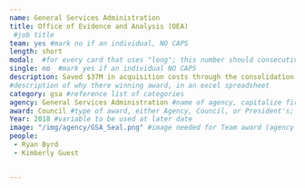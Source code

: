 ```yaml
---
name: General Services Administration
title: Office of Evidence and Analysis (OEA)
 #job title
team: yes #mark no if an individual, NO CAPS
length: short
modal:  #for every card that uses "long"; this number should consecutively increase and never be the same
single: no  #mark yes if an individual NO CAPS
description: Saved $37M in acquisition costs through the consolidation of contracts that provide management, professional, and technical support for the U.S. Army’s Counter-Rocket Artillery Mortar program. These efforts also increased the share of contract work for small businesses by $140M.
#description of why there winning award, in an excel spreadsheet
category: gsa #reference list of categories
agency: General Services Administration #name of agency, capitalize first letter of each name
award: Council #type of award, either Agency, Council, or President's; this is case sensitive so make sure to match the options listed exactly. This section generates the format of the card
Year: 2018 #variable to be used at later date
image: "/img/agency/GSA_Seal.png" #image needed for Team award (agency seal) and President's award (headshot); leave empty if and individual Agency award
people:
 - Ryan Byrd
 - Kimberly Guest


---
```

